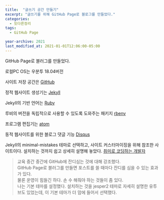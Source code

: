 ```yaml
---
title:  "글쓰기 공간 만들기"
excerpt: "글쓰기를 위해 GitHub Page로 블로그를 만들었다."
categories:
  - 또다른정리
tags:
  - GitHub Page

year-archive: 2021
last_modified_at: 2021-01-01T12:06:00-05:00
---
```


GitHub Page로 블러그를 만들었다.

로컬PC OS는 우분투 18.04버전  

사이트 저장 공간은 [GitHub](https://github.com/)

정적 웹사이트 생성기는 [Jekyll](https://jekyllrb.com/)  

Jekyll의 기반 언어는 [Ruby](https://www.ruby-lang.org/ko/)  

루비의 버전을 독립적으로 사용할 수 있도록 도와주는 패키지 [rbenv](https://github.com/rbenv/rbenv)  

프로그램 편집기는 [atom](https://atom.io/)  

동적 웹사이트를 위한 블로그 댓글 기능 [Disqus](https://disqus.com/)  

Jekyll의 minimal-mistakes 테마로 선택하고, 사이트 커스터마이징을 위해 참조한 사이트이다.
설치하는 것까지 쉽고 상세히 설명해 놓았다.
[취미로 코딩하는 개발자](https://devinlife.com/howto/)  

> 교육 중간 중간에 GitHub에 잔디심는 것에 대해 강조했다.  
> GitHub Page로 블러그를 만들면 포스트를 쓸 때마다 잔디를 심을 수 있는 효과가 있다.  
> 물론 운영이 힘들긴 하다. 손 수 해줘야 하는 것들이 좀 있다.  
> 나는 기본 테마를 설정했다. 설치하는 것을 jesper2 테마로 자세히 설명한 유투브도 있었는데, 이 기본 테마가 더 맘에 들어서 선택했다.  
